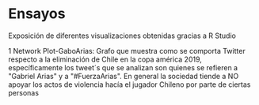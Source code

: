 # Ensayos
Exposición de diferentes visualizaciones obtenidas gracias a R Studio


1 Network Plot-GaboArias:
     Grafo que muestra como se comporta Twitter respecto a la eliminación de Chile en la copa américa 2019, específicamente los tweet´s        que se analizan son quienes se refieren a "Gabriel Arias" y a "#FuerzaArias". En general la sociedad tiende a NO apoyar los actos de      violencia hacía el jugador Chileno por parte de ciertas personas 
